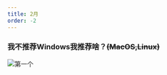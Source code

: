 ```yaml
---
title: 2月
order: -2
---
```


### 我不推荐Windows我推荐啥？<s>(MacOS,Linux)</s>   
![第一个](https://img.yyyyt.top/vuepress/blog/photo/2024/2/MicrosftWindowsSuggest.png)